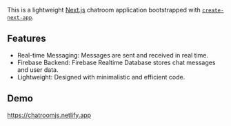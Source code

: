 This is a lightweight [Next.js](https://nextjs.org) chatroom application bootstrapped with [`create-next-app`](https://github.com/vercel/next.js/tree/canary/packages/create-next-app).

## Features

- Real-time Messaging: Messages are sent and received in real time.
- Firebase Backend: Firebase Realtime Database stores chat messages and user data.
- Lightweight: Designed with minimalistic and efficient code.

## Demo

https://chatroomjs.netlify.app
